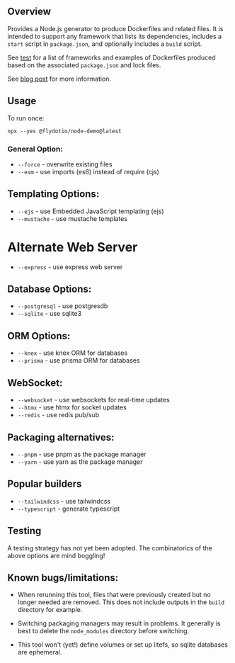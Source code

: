 ## Overview

Provides a Node.js generator to produce Dockerfiles and related files.  It is intended to support any framework that lists its dependencies, includes a `start` script in `package.json`, and optionally includes a `build` script.

See [test](./test) for a list of frameworks and examples of Dockerfiles produced based on the associated `package.json` and lock files.

See [blog post](https://fly.io/blog/flydotio-heart-js/) for more information.

## Usage

To run once:

```
npx --yes @flydotio/node-demo@latest
```

### General Option:

* `--force` - overwrite existing files
* `--esm` - use imports (es6) instead of require (cjs)

## Templating Options:

* `--ejs` - use Embedded JavaScript templating (ejs)
* `--mustache` - use mustache templates

# Alternate Web Server

* `--express` - use express web server

## Database Options:

* `--postgresql` - use postgresdb
* `--sqlite` - use sqlite3

## ORM Options:

* `--knex` - use knex ORM for databases
* `--prisma` - use prisma ORM for databases

## WebSocket:

* `--websocket` - use websockets for real-time updates
* `--htmx` - use htmx for socket updates
* `--redis` - use redis pub/sub

## Packaging alternatives:

* `--pnpm` - use pnpm as the package manager
* `--yarn` - use yarn as the package manager

## Popular builders

* `--tailwindcss` - use tailwindcss
* `--typescript` - generate typescript

## Testing

A testing strategy has not yet been adopted.  The combinatorics of the above options are mind boggling!

## Known bugs/limitations:

* When rerunning this tool, files that were previously created but no longer needed are removed.  This does not include outputs in the `build` directory for example.

* Switching packaging managers may result in problems.  It generally is best to delete the `node_modules` directory before switching.

* This tool won't (yet!) define volumes or set up litefs, so sqlite databases are ephemeral.
